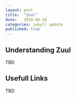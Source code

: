 ```yaml
---
layout: post
title:  "Zuul"
date:   2018-06-26
categories: jekyll update
published: true
---
```

## Understanding Zuul

TBD

## Usefull Links

TBD


